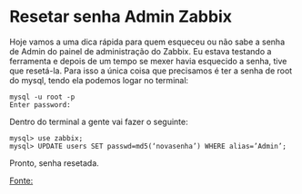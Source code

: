 # Resetar senha Admin Zabbix

Hoje vamos a uma dica rápida para quem esqueceu ou não sabe a senha de Admin do painel de administração do Zabbix. Eu estava testando a ferramenta e depois de um tempo se mexer havia esquecido a senha, tive que resetá-la. Para isso a única coisa que precisamos é ter a senha de root do mysql, tendo ela podemos logar no terminal:

```shell
mysql -u root -p
Enter password:
```

Dentro do terminal a gente vai fazer o seguinte:

```shell
mysql> use zabbix;
mysql> UPDATE users SET passwd=md5(‘novasenha’) WHERE alias=’Admin’;
```

Pronto, senha resetada.

[Fonte:](https://jorgepretel.com.br/2016/04/reset-na-senha-admin-do-zabbix/)
